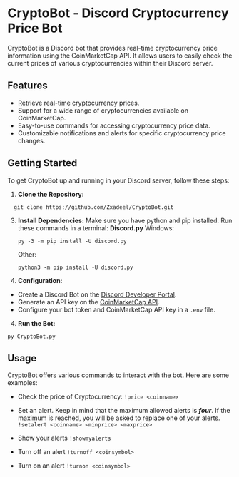 # CryptoBot - Discord Cryptocurrency Price Bot

CryptoBot is a Discord bot that provides real-time cryptocurrency price information using the CoinMarketCap API. It allows users to easily check the current prices of various cryptocurrencies within their Discord server.

## Features

- Retrieve real-time cryptocurrency prices.
- Support for a wide range of cryptocurrencies available on CoinMarketCap.
- Easy-to-use commands for accessing cryptocurrency price data.
- Customizable notifications and alerts for specific cryptocurrency price changes.

## Getting Started

To get CryptoBot up and running in your Discord server, follow these steps:

1. **Clone the Repository:**
```
  git clone https://github.com/Zxadeel/CryptoBot.git
```
3. **Install Dependencies:**
  Make sure you have python and pip installed. Run these commands in a terminal:
   **Discord.py**
    Windows:
   ```
   py -3 -m pip install -U discord.py
   ```
    Other:
   ```
   python3 -m pip install -U discord.py
    ```
5. **Configuration:**
- Create a Discord Bot on the [Discord Developer Portal](https://discord.com/developers/applications).
- Generate an API key on the [CoinMarketCap API](https://coinmarketcap.com/api/documentation/v1/).
- Configure your bot token and CoinMarketCap API key in a `.env` file.

4. **Run the Bot:**
```
py CryptoBot.py
```

## Usage

CryptoBot offers various commands to interact with the bot. Here are some examples:

- Check the price of Cryptocurrency:
```!price <coinname>```

- Set an alert. Keep in mind that the maximum allowed alerts is ***four***. If the maximum is reached, you will be asked to replace one of your alerts.
```!setalert <coinname> <minprice> <maxprice>```

- Show your alerts
```!showmyalerts ```

- Turn off an alert
```!turnoff <coinsymbol> ```

- Turn on an alert
```!turnon <coinsymbol>```




